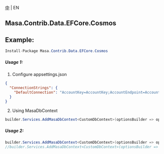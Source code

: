 [中](README.zh-CN.md) | EN

## Masa.Contrib.Data.EFCore.Cosmos

## Example:

```c#
Install-Package Masa.Contrib.Data.EFCore.Cosmos
```

##### Usage 1:

1. Configure appsettings.json

``` appsettings.json
{
  "ConnectionStrings": {
    "DefaultConnection": "AccountKey=AccountKey;AccountEndpoint=AccountEndpoint;Database=Database"// or "ConnectionString=ConnectionString;Database=Database"
  }
}
```

2. Using MasaDbContext

``` C#
builder.Services.AddMasaDbContext<CustomDbContext>(optionsBuilder => optionsBuilder.UseFilter().UseCosmos());
```

##### Usage 2:

``` C#
builder.Services.AddMasaDbContext<CustomDbContext>(optionsBuilder => optionsBuilder.UseFilter().UseCosmos($"{accountEndpoint}",$"{accountKey}",$"{databaseName}"));
//builder.Services.AddMasaDbContext<CustomDbContext>(optionsBuilder => optionsBuilder.UseFilter().UseCosmos($"{connectionString}",$"{databaseName}"));
```